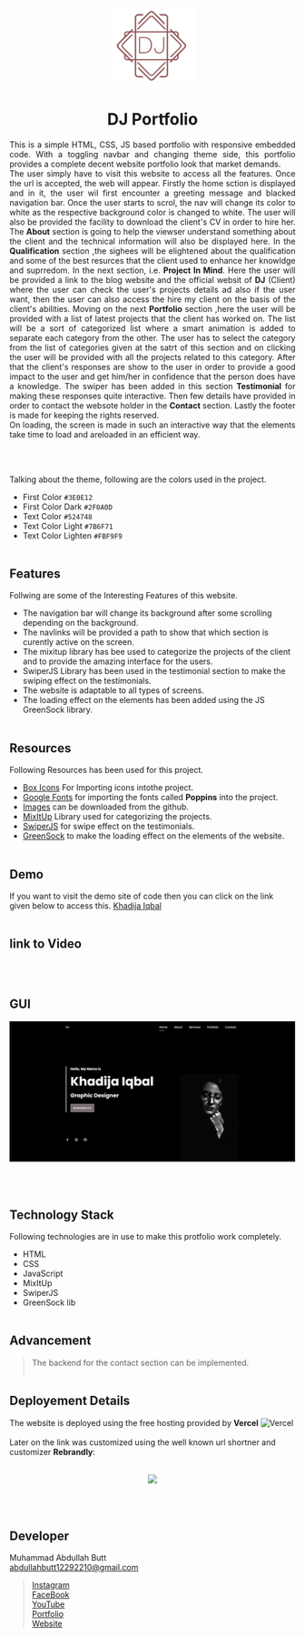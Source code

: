 <p align = "center">
  <img src = "/img/Logo.png" width = "150">
</p>
<h1 align = "center">DJ Portfolio</h1>
<p align = "justify">
This is a simple HTML, CSS, JS based portfolio with responsive embedded code. With a toggling navbar and changing theme side, this portfolio provides a complete decent website portfolio look that market demands.
<br>
The user simply have to visit this website to access all the features. Once the url is accepted, the web will appear. Firstly the home sction is displayed and in it, the user wil first encounter a greeting message and blacked navigation bar. Once the user starts to scrol, the nav will change its color to white as the respective background color is changed to white. The user will also be provided the facility to download the client's CV in order to hire her. The <strong>About</strong> section is going to help the viewser understand something about the client and the technical information will also be displayed here. In the <strong>Qualification</strong> section ,the sighees will be elightened about the qualification and some of the best resurces that the client used to enhance her knowldge and suprredom. In the next section, i.e. <strong>Project In Mind</strong>. Here the user will be provided a link to the blog website and the official websit of <strong>DJ</strong> (Client) where the user can check the user's projects details ad also if the user want, then the user can also access the hire my client on the basis of the client's abilities. Moving on the next <strong>Portfolio</strong> section ,here the user will be provided with a list of latest projects that the client has worked on. The list will be a sort of categorized list where a smart animation is added to separate each category from the other. The user has to select the category from the list of categories given at the satrt of this section and on clicking the user will be provided with all the projects related to this category. After that the client's responses are show to the user in order to provide a good impact to the user and get him/her in confidence that the person does have a knowledge. The swiper has been added in this section <strong>Testimonial</strong> for making these responses quite interactive. Then few details have provided in order to contact the websote holder in the <strong>Contact</strong> section. Lastly the footer is made for keeping the rights reserved.
<br>
On loading, the screen is made in such an interactive way that the elements take time to load and areloaded in an efficient way.
</p>
<br><br>

Talking about the theme, following are the colors used in the project.
- First Color `#3E0E12`
- First Color Dark `#2F0A0D`
- Text Color `#524748`
- Text Color Light `#7B6F71`
- Text Color Lighten `#FBF9F9`
<br><br>

## Features
Follwing are some of the Interesting Features of this website.
- The navigation bar will change its background after some scrolling depending on the background.
- The navlinks will be provided a path to show that which section is curently active on the screen.
- The mixitup library has bee used to categorize the projects of the client and to provide the amazing interface for the users.
- SwiperJS Library has been used in the testimonial section to make the swiping effect on the testimonials.
- The website is adaptable to all types of screens.
- The loading effect on the elements has been added using the JS GreenSock library.
<br><br>

## Resources
Following Resources has been used for this project.
- [Box Icons](https://boxicons.com/usage#import-css) For Importing icons intothe project.
- [Google Fonts](https://fonts.google.com/specimen/Poppins?query=pop) for importing the fonts called **Poppins** into the project.
- [Images](/img) can be downloaded from the github.
- [MixItUp](https://www.kunkalabs.com/mixitup/) Library used for categorizing the projects.
- [SwiperJS](https://swiperjs.com/get-started) for swipe effect on the testimonials.
- [GreenSock](https://greensock.com/) to make the loading effect on the elements of the website.
<br><br>

## Demo

If you want to visit the demo site of code then you can click on the link given below to access this.
[Khadija Iqbal](https://rebrand.ly/DJPortfolio_MABCORP)
<br><br>

## link to Video
<br><br>

## GUI

![Image for demo of GUI](demo.png)

<br><br>

## Technology Stack
Following technologies are in use to make this protfolio work completely.
- HTML
- CSS
- JavaScript
- MixItUp
- SwiperJS
- GreenSock lib
<br><br>

## Advancement
> The backend for the contact section can be implemented.
<br><br>

## Deployement Details
The website is deployed using the free hosting provided by **Vercel**
![Vercel](https://branditechture.agency/brand-logos/wp-content/uploads/wpdm-cache/Vercel-900x0.png)
<br><br>
Later on the link was customized using the well known url shortner and customizer **Rebrandly**:<br><br>
<p align = "center">
  <img src = "https://www.rebrandly.com/images/URL-Shortener.fileextension.svg" width = "500">
</p>

<br><br>

## Developer
Muhammad Abdullah Butt <br>
abdullahbutt12292210@gmail.com <br>
> [Instagram](https://www.instagram.com/abdullah.butt.22/)<br>
> [FaceBook](https://www.facebook.com/profile.php?id=100076291614529)<br>
> [YouTube](https://www.youtube.com/channel/UCnuOFQyMywg-KuoN-lmav1Q)<br>
> [Portfolio](https://rebrand.ly/muhammadabdullahPortfolio)<br>
> [Website](#)
